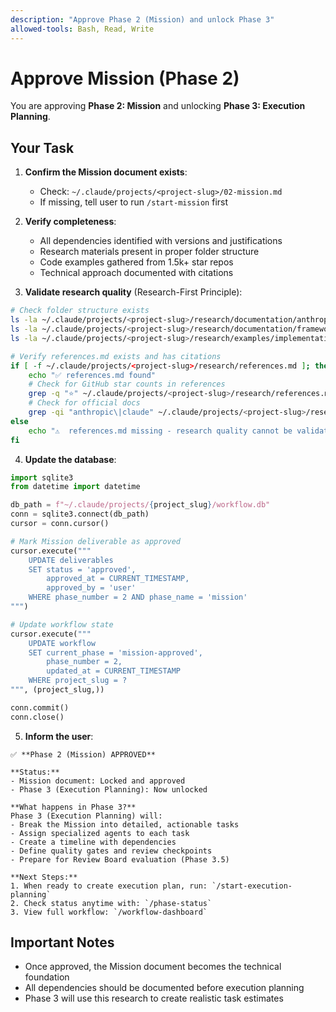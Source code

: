```yaml
---
description: "Approve Phase 2 (Mission) and unlock Phase 3"
allowed-tools: Bash, Read, Write
---
```


# Approve Mission (Phase 2)

You are approving **Phase 2: Mission** and unlocking **Phase 3: Execution Planning**.

## Your Task

1. **Confirm the Mission document exists**:
   - Check: `~/.claude/projects/<project-slug>/02-mission.md`
   - If missing, tell user to run `/start-mission` first

2. **Verify completeness**:
   - All dependencies identified with versions and justifications
   - Research materials present in proper folder structure
   - Code examples gathered from 1.5k+ star repos
   - Technical approach documented with citations

3. **Validate research quality** (Research-First Principle):
```bash
# Check folder structure exists
ls -la ~/.claude/projects/<project-slug>/research/documentation/anthropic-docs
ls -la ~/.claude/projects/<project-slug>/research/documentation/framework-docs
ls -la ~/.claude/projects/<project-slug>/research/examples/implementation-patterns

# Verify references.md exists and has citations
if [ -f ~/.claude/projects/<project-slug>/research/references.md ]; then
    echo "✅ references.md found"
    # Check for GitHub star counts in references
    grep -q "⭐" ~/.claude/projects/<project-slug>/research/references.md && echo "✅ GitHub repos have star counts"
    # Check for official docs
    grep -qi "anthropic\|claude" ~/.claude/projects/<project-slug>/research/references.md && echo "✅ Anthropic docs referenced"
else
    echo "⚠️  references.md missing - research quality cannot be validated"
fi
```

4. **Update the database**:
```python
import sqlite3
from datetime import datetime

db_path = f"~/.claude/projects/{project_slug}/workflow.db"
conn = sqlite3.connect(db_path)
cursor = conn.cursor()

# Mark Mission deliverable as approved
cursor.execute("""
    UPDATE deliverables
    SET status = 'approved',
        approved_at = CURRENT_TIMESTAMP,
        approved_by = 'user'
    WHERE phase_number = 2 AND phase_name = 'mission'
""")

# Update workflow state
cursor.execute("""
    UPDATE workflow
    SET current_phase = 'mission-approved',
        phase_number = 2,
        updated_at = CURRENT_TIMESTAMP
    WHERE project_slug = ?
""", (project_slug,))

conn.commit()
conn.close()
```

5. **Inform the user**:
```
✅ **Phase 2 (Mission) APPROVED**

**Status:**
- Mission document: Locked and approved
- Phase 3 (Execution Planning): Now unlocked

**What happens in Phase 3?**
Phase 3 (Execution Planning) will:
- Break the Mission into detailed, actionable tasks
- Assign specialized agents to each task
- Create a timeline with dependencies
- Define quality gates and review checkpoints
- Prepare for Review Board evaluation (Phase 3.5)

**Next Steps:**
1. When ready to create execution plan, run: `/start-execution-planning`
2. Check status anytime with: `/phase-status`
3. View full workflow: `/workflow-dashboard`
```

## Important Notes

- Once approved, the Mission document becomes the technical foundation
- All dependencies should be documented before execution planning
- Phase 3 will use this research to create realistic task estimates
